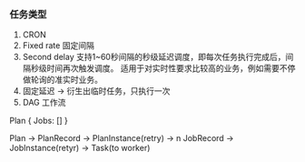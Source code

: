 ### 任务类型
1. CRON
2. Fixed rate 固定间隔
3. Second delay 支持1~60秒间隔的秒级延迟调度，即每次任务执行完成后，间隔秒级时间再次触发调度。 适用于对实时性要求比较高的业务，例如需要不停做轮询的准实时业务。
4. 固定延迟  -> 衍生出临时任务，只执行一次
5. DAG 工作流


Plan {
    Jobs: []
}

Plan -> PlanRecord -> PlanInstance(retry) 
-> n JobRecord -> JobInstance(retyr)
-> Task(to worker)
